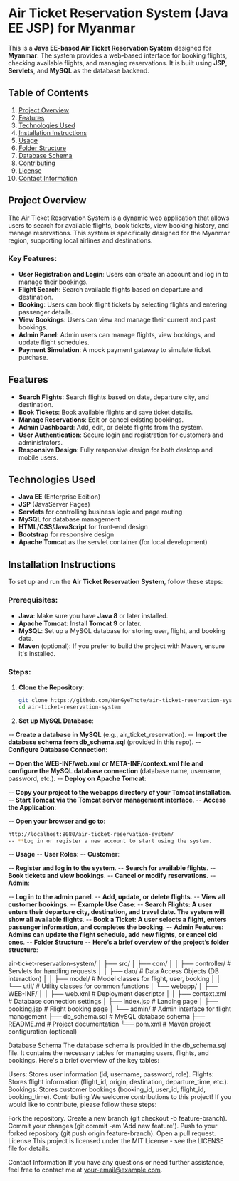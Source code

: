 # Air Ticket Reservation System (Java EE JSP) for Myanmar

This is a **Java EE-based Air Ticket Reservation System** designed for **Myanmar**. The system provides a web-based interface for booking flights, checking available flights, and managing reservations. It is built using **JSP**, **Servlets**, and **MySQL** as the database backend.

## Table of Contents
1. [Project Overview](#project-overview)
2. [Features](#features)
3. [Technologies Used](#technologies-used)
4. [Installation Instructions](#installation-instructions)
5. [Usage](#usage)
6. [Folder Structure](#folder-structure)
7. [Database Schema](#database-schema)
8. [Contributing](#contributing)
9. [License](#license)
10. [Contact Information](#contact-information)

## Project Overview

The Air Ticket Reservation System is a dynamic web application that allows users to search for available flights, book tickets, view booking history, and manage reservations. This system is specifically designed for the Myanmar region, supporting local airlines and destinations.

### Key Features:
- **User Registration and Login**: Users can create an account and log in to manage their bookings.
- **Flight Search**: Search available flights based on departure and destination.
- **Booking**: Users can book flight tickets by selecting flights and entering passenger details.
- **View Bookings**: Users can view and manage their current and past bookings.
- **Admin Panel**: Admin users can manage flights, view bookings, and update flight schedules.
- **Payment Simulation**: A mock payment gateway to simulate ticket purchase.

## Features

- **Search Flights**: Search flights based on date, departure city, and destination.
- **Book Tickets**: Book available flights and save ticket details.
- **Manage Reservations**: Edit or cancel existing bookings.
- **Admin Dashboard**: Add, edit, or delete flights from the system.
- **User Authentication**: Secure login and registration for customers and administrators.
- **Responsive Design**: Fully responsive design for both desktop and mobile users.

## Technologies Used

- **Java EE** (Enterprise Edition)
- **JSP** (JavaServer Pages)
- **Servlets** for controlling business logic and page routing
- **MySQL** for database management
- **HTML/CSS/JavaScript** for front-end design
- **Bootstrap** for responsive design
- **Apache Tomcat** as the servlet container (for local development)

## Installation Instructions

To set up and run the **Air Ticket Reservation System**, follow these steps:

### Prerequisites:
- **Java**: Make sure you have **Java 8** or later installed.
- **Apache Tomcat**: Install **Tomcat 9** or later.
- **MySQL**: Set up a MySQL database for storing user, flight, and booking data.
- **Maven** (optional): If you prefer to build the project with Maven, ensure it's installed.

### Steps:
1. **Clone the Repository**:
   ```bash
   git clone https://github.com/NanGyeThote/air-ticket-reservation-system.git
   cd air-ticket-reservation-system

2. **Set up MySQL Database**:

-- **Create a database in MySQL** (e.g., air_ticket_reservation).
-- **Import the database schema from db_schema.sql** (provided in this repo).
-- **Configure Database Connection**:

-- **Open the WEB-INF/web.xml or META-INF/context.xml file and configure the MySQL database connection** (database name, username, password, etc.).
-- **Deploy on Apache Tomcat**:

-- **Copy your project to the webapps directory of your Tomcat installation**.
-- **Start Tomcat via the Tomcat server management interface**.
-- **Access the Application**:

-- **Open your browser and go to**: 
  ```bash
http://localhost:8080/air-ticket-reservation-system/
-- **Log in or register a new account to start using the system.
```
-- **Usage**
-- **User Roles**:
-- **Customer**:

-- **Register and log in to the system**.
-- **Search for available flights**.
-- **Book tickets and view bookings**.
-- **Cancel or modify reservations**.
-- **Admin**:

-- **Log in to the admin panel**.
-- **Add, update, or delete flights**.
-- **View all customer bookings**.
-- **Example Use Case**:
-- **Search Flights: A user enters their departure city, destination, and travel date. The system will show all available flights**.
-- **Book a Ticket: A user selects a flight, enters passenger information, and completes the booking**.
-- **Admin Features: Admins can update the flight schedule, add new flights, or cancel old ones**.
-- **Folder Structure**
-- **Here’s a brief overview of the project’s folder structure**:

air-ticket-reservation-system/
│
├── src/
│   ├── com/
│   │   ├── controller/         # Servlets for handling requests
│   │   ├── dao/                # Data Access Objects (DB interaction)
│   │   ├── model/              # Model classes for flight, user, booking
│   │   └── util/               # Utility classes for common functions
│   └── webapp/
│       ├── WEB-INF/
│       │   ├── web.xml         # Deployment descriptor
│       │   ├── context.xml     # Database connection settings
│       ├── index.jsp           # Landing page
│       ├── booking.jsp         # Flight booking page
│       └── admin/              # Admin interface for flight management
├── db_schema.sql              # MySQL database schema
├── README.md                  # Project documentation
└── pom.xml                     # Maven project configuration (optional)

Database Schema
The database schema is provided in the db_schema.sql file. It contains the necessary tables for managing users, flights, and bookings. Here's a brief overview of the key tables:

Users: Stores user information (id, username, password, role).
Flights: Stores flight information (flight_id, origin, destination, departure_time, etc.).
Bookings: Stores customer bookings (booking_id, user_id, flight_id, booking_time).
Contributing
We welcome contributions to this project! If you would like to contribute, please follow these steps:

Fork the repository.
Create a new branch (git checkout -b feature-branch).
Commit your changes (git commit -am 'Add new feature').
Push to your forked repository (git push origin feature-branch).
Open a pull request.
License
This project is licensed under the MIT License - see the LICENSE file for details.

Contact Information
If you have any questions or need further assistance, feel free to contact me at your-email@example.com.

